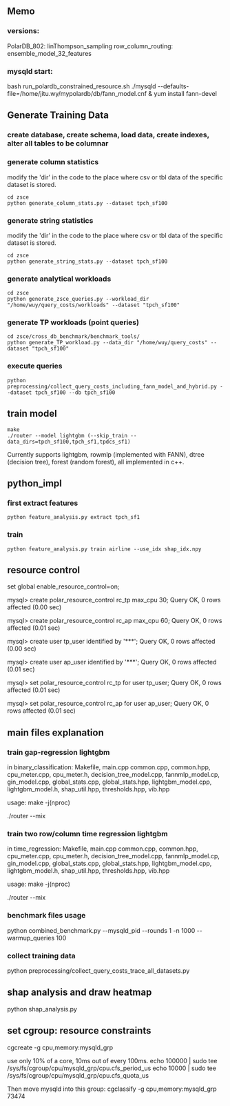 ## Memo
### versions:
PolarDB_802: linThompson_sampling
row_column_routing: ensemble_model_32_features

### mysqld start:
bash run_polardb_constrained_resource.sh
./mysqld --defaults-file=/home/jitu.wy/mypolardb/db/fann_model.cnf &
yum install fann-devel


## Generate Training Data

### create database, create schema, load data, create indexes, alter all tables to be columnar

### generate column statistics
modify the 'dir' in the code to the place where csv or tbl data of the specific dataset is stored.
```
cd zsce
python generate_column_stats.py --dataset tpch_sf100
```

### generate string statistics
modify the 'dir' in the code to the place where csv or tbl data of the specific dataset is stored.

```
cd zsce
python generate_string_stats.py --dataset tpch_sf100
```

### generate analytical workloads
```
cd zsce
python generate_zsce_queries.py --workload_dir "/home/wuy/query_costs/workloads" --dataset "tpch_sf100"
```

### generate TP workloads (point queries)
```
cd zsce/cross_db_benchmark/benchmark_tools/
python generate_TP_workload.py --data_dir "/home/wuy/query_costs" --dataset "tpch_sf100"
```

### execute queries
```
python preprocessing/collect_query_costs_including_fann_model_and_hybrid.py --dataset tpch_sf100 --db tpch_sf100
```

## train model
```
make
./router --model lightgbm (--skip_train --data_dirs=tpch_sf100,tpch_sf1,tpdcs_sf1)
```
Currently supports lightgbm, rowmlp (implemented with FANN), dtree (decision tree), forest (random forest), all implemented in c++.



## python_impl
### first extract features
```
python feature_analysis.py extract tpch_sf1
```

### train 
```
python feature_analysis.py train airline --use_idx shap_idx.npy
```

## resource control
set global enable_resource_control=on;

mysql> create polar_resource_control rc_tp max_cpu 30;
Query OK, 0 rows affected (0.00 sec)

mysql> create polar_resource_control rc_ap max_cpu 60;
Query OK, 0 rows affected (0.01 sec)

mysql> create user tp_user identified by '***';
Query OK, 0 rows affected (0.00 sec)

mysql> create user ap_user identified by '***';
Query OK, 0 rows affected (0.01 sec)

mysql> set polar_resource_control rc_tp for user tp_user;
Query OK, 0 rows affected (0.01 sec)

mysql> set polar_resource_control rc_ap for user ap_user;
Query OK, 0 rows affected (0.01 sec)


## main files explanation
### train gap-regression lightgbm
in binary_classification:
Makefile, main.cpp
common.cpp, common.hpp, cpu_meter.cpp, cpu_meter.h, decision_tree_model.cpp, fannmlp_model.cp, gin_model.cpp, global_stats.cpp, global_stats.hpp, lightgbm_model.cpp, lightgbm_model.h, shap_util.hpp, thresholds.hpp, vib.hpp

usage: make -j$($nproc)

./router --mix

### train two row/column time regression lightgbm
in time_regression:
Makefile, main.cpp
common.cpp, common.hpp, cpu_meter.cpp, cpu_meter.h, decision_tree_model.cpp, fannmlp_model.cp, gin_model.cpp, global_stats.cpp, global_stats.hpp, lightgbm_model.cpp, lightgbm_model.h, shap_util.hpp, thresholds.hpp, vib.hpp

usage: make -j$($nproc)

./router --mix

### benchmark files usage
python combined_benchmark.py --mysqld_pid <pid> --rounds 1 -n 1000 --warmup_queries 100


### collect training data
python preprocessing/collect_query_costs_trace_all_datasets.py

## shap analysis and draw heatmap
python shap_analysis.py


## set cgroup: resource constraints
cgcreate -g cpu,memory:mysqld_grp

use only 10% of a core, 10ms out of every 100ms.
echo 100000 | sudo tee /sys/fs/cgroup/cpu/mysqld_grp/cpu.cfs_period_us
echo 10000  | sudo tee /sys/fs/cgroup/cpu/mysqld_grp/cpu.cfs_quota_us   

Then move mysqld into this group:
cgclassify -g cpu,memory:mysqld_grp 73474